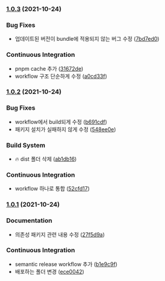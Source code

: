### [1.0.3](https://github.com/divlook/semantic-release-config/compare/v1.0.2...v1.0.3) (2021-10-24)


### Bug Fixes

* 업데이트된 버전이 bundle에 적용되지 않는 버그 수정 ([7bd7ed0](https://github.com/divlook/semantic-release-config/commit/7bd7ed06ea560e43485b43fdf5e45c9ef98ea08b))


### Continuous Integration

* pnpm cache 추가 ([31672de](https://github.com/divlook/semantic-release-config/commit/31672deb2b806e3c0ea39f7124a48cbfba8686ab))
* workflow 구조 단순하게 수정 ([a0cd33f](https://github.com/divlook/semantic-release-config/commit/a0cd33f598a5e2146c9ba7e6f500fe11c41ffa64))

### [1.0.2](https://github.com/divlook/semantic-release-config/compare/v1.0.1...v1.0.2) (2021-10-24)


### Bug Fixes

* workflow에서 build되게 수정 ([b691cdf](https://github.com/divlook/semantic-release-config/commit/b691cdf7962566acc84885241ffd7ee6d53fb26b))
* 패키지 설치가 실패하지 않게 수정 ([548ee0e](https://github.com/divlook/semantic-release-config/commit/548ee0ed32cfab02b1b41c92cfb4ca7412eb669c))


### Build System

* :fire: dist 폴더 삭제 ([ab1db16](https://github.com/divlook/semantic-release-config/commit/ab1db16896de7ebbe59e62e90c25ff61a7dfc25e))


### Continuous Integration

* workflow 하나로 통합 ([52cfd17](https://github.com/divlook/semantic-release-config/commit/52cfd176fd78f8560daad2eb3e79d2392a973342))

### [1.0.1](https://github.com/divlook/semantic-release-config/compare/v1.0.0...v1.0.1) (2021-10-24)


### Documentation

* 의존성 패키지 관련 내용 수정 ([27f5d9a](https://github.com/divlook/semantic-release-config/commit/27f5d9a1fccefda19e771da29a6fa3b2b84356cc))


### Continuous Integration

* semantic release workflow 추가 ([b1e9c9f](https://github.com/divlook/semantic-release-config/commit/b1e9c9f61168fd53c8290493fb16a5c1686aa81a))
* 배포하는 폴더 변경 ([ece0042](https://github.com/divlook/semantic-release-config/commit/ece00420c6e8be824c45a9494922227a767604a3))
